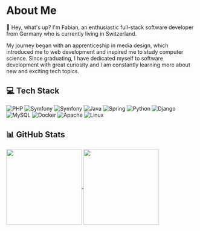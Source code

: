 # About Me

👋 Hey, what's up? I'm Fabian, an enthusiastic full-stack software developer from Germany who is currently living in Switzerland.

My journey began with an apprenticeship in media design, which introduced me to web development and inspired me to study computer science. Since graduating, I have dedicated myself to software development with great curiosity and I am constantly learning more about new and exciting tech topics.

## 💻 Tech Stack

![PHP](https://img.shields.io/badge/PHP-777BB4.svg?style=flat-square&logo=php&logoColor=white)
![Symfony](https://img.shields.io/badge/CakePHP-C92434.svg?style=flat-square&logo=cakephp&logoColor=white)
![Symfony](https://img.shields.io/badge/Symfony-000000.svg?style=flat-square&logo=symfony&logoColor=white)
![Java](https://img.shields.io/badge/Java-ED8B00.svg?style=flat-square&logo=openjdk&logoColor=white)
![Spring](https://img.shields.io/badge/Spring-6DB33F.svg?style=flat-square&logo=spring&logoColor=white)
![Python](https://img.shields.io/badge/Python-3670A0?style=flat-square&logo=python&logoColor=white)
![Django](https://img.shields.io/badge/Django-092E20.svg?style=flat-square&logo=django&logoColor=white)
![MySQL](https://img.shields.io/badge/MySQL-00758F.svg?style=flat-square&logo=mysql&logoColor=white)
![Docker](https://img.shields.io/badge/Docker-384D54.svg?style=flat-square&logo=docker&logoColor=white)
![Apache](https://img.shields.io/badge/Apache-F69824.svg?style=flat-square&logo=apache&logoColor=white)
![Linux](https://img.shields.io/badge/Linux-020204.svg?style=flat-square&logo=linux&logoColor=white)

## 📊 GitHub Stats

<a href="https://github.com/anuraghazra/github-readme-stats">
  <img height=200 align="center" src="https://github-readme-stats.vercel.app/api?username=Neluxx&theme=dark&show=reviews">
</a>
<a href="https://github.com/anuraghazra/github-readme-stats">
  <img height=200 align="center" src="https://github-readme-stats.vercel.app/api/top-langs/?username=Neluxx&theme=dark&layout=donut">
</a>
